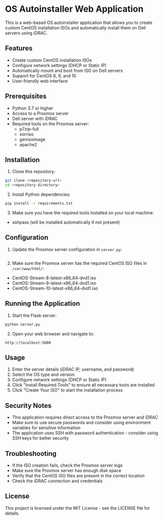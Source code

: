 # OS Autoinstaller Web Application

This is a web-based OS autoinstaller application that allows you to create custom CentOS installation ISOs and automatically install them on Dell servers using iDRAC.

## Features

- Create custom CentOS installation ISOs
- Configure network settings (DHCP or Static IP)
- Automatically mount and boot from ISO on Dell servers
- Support for CentOS 8, 9, and 10
- User-friendly web interface

## Prerequisites

- Python 3.7 or higher
- Access to a Proxmox server
- Dell server with iDRAC
- Required tools on the Proxmox server:
  - p7zip-full
  - xorriso
  - genisoimage
  - apache2

## Installation

1. Clone this repository:
```bash
git clone <repository-url>
cd <repository-directory>
```

2. Install Python dependencies:
```bash
pip install -r requirements.txt
```

3. Make sure you have the required tools installed on your local machine:
- sshpass (will be installed automatically if not present)

## Configuration

1. Update the Proxmox server configuration in `server.py`:
```python

```

2. Make sure the Proxmox server has the required CentOS ISO files in `/var/www/html/`:
- CentOS-Stream-8-latest-x86_64-dvd1.iso
- CentOS-Stream-9-latest-x86_64-dvd1.iso
- CentOS-Stream-10-latest-x86_64-dvd1.iso

## Running the Application

1. Start the Flask server:
```bash
python server.py
```

2. Open your web browser and navigate to:
```
http://localhost:5000
```

## Usage

1. Enter the server details (iDRAC IP, username, and password)
2. Select the OS type and version
3. Configure network settings (DHCP or Static IP)
4. Click "Install Required Tools" to ensure all necessary tools are installed
5. Click "Create Your ISO" to start the installation process

## Security Notes

- This application requires direct access to the Proxmox server and iDRAC
- Make sure to use secure passwords and consider using environment variables for sensitive information
- The application uses SSH with password authentication - consider using SSH keys for better security

## Troubleshooting

- If the ISO creation fails, check the Proxmox server logs
- Make sure the Proxmox server has enough disk space
- Verify that the CentOS ISO files are present in the correct location
- Check the iDRAC connection and credentials

## License

This project is licensed under the MIT License - see the LICENSE file for details. 
